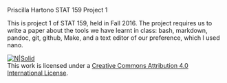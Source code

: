 Priscilla Hartono
STAT 159 Project 1

This is project 1 of STAT 159, held in Fall 2016. The project requires us to write a paper about the tools we have learnt in class: bash, markdown, pandoc, git, github, Make, and a text editor of our preference, which I used nano.

[![N|Solid](https://i.creativecommons.org/l/by/4.0/88x31.png)](http://creativecommons.org/licenses/by/4.0/)  
This work is licensed under a [Creative Commons Attribution 4.0 International License](http://creativecommons.org/licenses/by/4.0/).